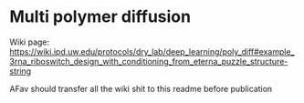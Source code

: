 # Multi polymer diffusion

Wiki page:
https://wiki.ipd.uw.edu/protocols/dry_lab/deep_learning/poly_diff#example_3rna_riboswitch_design_with_conditioning_from_eterna_puzzle_structure-string

AFav should transfer all the wiki shit to this readme before publication


